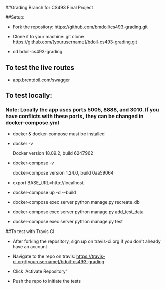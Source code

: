##Grading Branch for CS493 Final Project

##Setup:

- Fork the repository: https://github.com/bmdoil/cs493-grading.git

- Clone it to your machine: git clone https://github.com/[yourusername]/bdoil-cs493-grading.git

- cd bdoil-cs493-grading

## To test the live routes

- app.brentdoil.com/swagger

## To test locally:

### Note: Locally the app uses ports 5005, 8888, and 3010. If you have conflicts with these ports, they can be changed in docker-compose.yml


- docker & docker-compose must be installed

- docker -v  

  Docker version 18.09.2, build 6247962

- docker-compose -v 

  docker-compose version 1.24.0, build 0aa59064

- export BASE_URL=http://localhost

- docker-compose up -d --build

- docker-compose exec server python manage.py recreate_db

- docker-compose exec server python manage.py add_test_data

- docker-compose exec server python manage.py test

##To test with Travis CI

- After forking the repository, sign up on travis-ci.org if you don't already have an account

- Navigate to the repo on travis: https://travis-ci.org/[yourusername]/bdoil-cs493-grading

- Click 'Activate Repository'

- Push the repo to initiate the tests 

